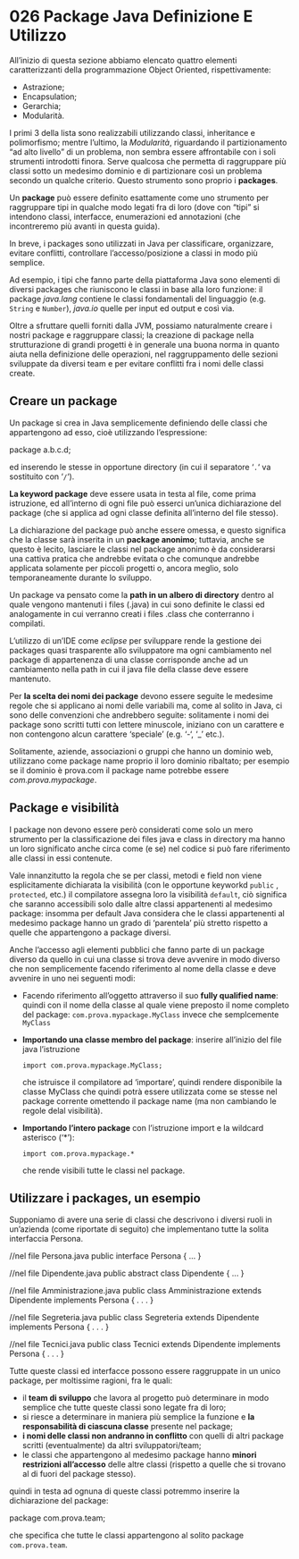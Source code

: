 # 026 Package Java Definizione E Utilizzo

All’inizio di questa sezione abbiamo elencato quattro elementi caratterizzanti della programmazione Object Oriented, rispettivamente:

* Astrazione;
* Encapsulation;
* Gerarchia;
* Modularità.

I primi 3 della lista sono realizzabili utilizzando classi, inheritance e polimorfismo; mentre l’ultimo, la _Modularità_, riguardando il partizionamento “ad alto livello” di un problema, non sembra essere affrontabile con i soli strumenti introdotti finora. Serve qualcosa che permetta di raggruppare più classi sotto un medesimo dominio e di partizionare così un problema secondo un qualche criterio. Questo strumento sono proprio i **packages**.

Un **package** può essere definito esattamente come uno strumento per raggruppare tipi in qualche modo legati fra di loro \(dove con “tipi” si intendono classi, interfacce, enumerazioni ed annotazioni \(che incontreremo più avanti in questa guida\).

In breve, i packages sono utilizzati in Java per classificare, organizzare, evitare conflitti, controllare l’accesso/posizione a classi in modo più semplice.

Ad esempio, i tipi che fanno parte della piattaforma Java sono elementi di diversi packages che riuniscono le classi in base alla loro funzione: il package _java.lang_ contiene le classi fondamentali del linguaggio \(e.g. `String` e `Number`\), _java.io_ quelle per input ed output e così via.

Oltre a sfruttare quelli forniti dalla JVM, possiamo naturalmente creare i nostri package e raggruppare classi; la creazione di package nella strutturazione di grandi progetti è in generale una buona norma in quanto aiuta nella definizione delle operazioni, nel raggruppamento delle sezioni sviluppate da diversi team e per evitare conflitti fra i nomi delle classi create.

## Creare un package

Un package si crea in Java semplicemente definiendo delle classi che appartengono ad esso, cioè utilizzando l’espressione:

package a.b.c.d;

ed inserendo le stesse in opportune directory \(in cui il separatore ‘`.`‘ va sostituito con ‘`/`‘\).

**La keyword package** deve essere usata in testa al file, come prima istruzione, ed all’interno di ogni file può esserci un’unica dichiarazione del package \(che si applica ad ogni classe definita all’interno del file stesso\).

La dichiarazione del package può anche essere omessa, e questo significa che la classe sarà inserita in un **package anonimo**; tuttavia, anche se questo è lecito, lasciare le classi nel package anonimo è da considerarsi una cattiva pratica che andrebbe evitata o che comunque andrebbe applicata solamente per piccoli progetti o, ancora meglio, solo temporaneamente durante lo sviluppo.

Un package va pensato come la **path in un albero di directory** dentro al quale vengono mantenuti i files \(.java\) in cui sono definite le classi ed analogamente in cui verranno creati i files .class che conterranno i compilati.

L’utilizzo di un’IDE come _eclipse_ per sviluppare rende la gestione dei packages quasi trasparente allo sviluppatore ma ogni cambiamento nel package di appartenenza di una classe corrisponde anche ad un cambiamento nella path in cui il java file della classe deve essere mantenuto.

Per **la scelta dei nomi dei package** devono essere seguite le medesime regole che si applicano ai nomi delle variabili ma, come al solito in Java, ci sono delle convenzioni che andrebbero seguite: solitamente i nomi dei package sono scritti tutti con lettere minuscole, iniziano con un carattere e non contengono alcun carattere ‘speciale’ \(e.g. ‘-‘, ‘\_’ etc.\).

Solitamente, aziende, associazioni o gruppi che hanno un dominio web, utilizzano come package name proprio il loro dominio ribaltato; per esempio se il dominio è prova.com il package name potrebbe essere _com.prova.mypackage_.

## Package e visibilità

I package non devono essere però considerati come solo un mero strumento per la classificazione dei files java e class in directory ma hanno un loro significato anche circa come \(e se\) nel codice si può fare riferimento alle classi in essi contenute.

Vale innanzitutto la regola che se per classi, metodi e field non viene esplicitamente dichiarata la visibilità \(con le opportune keyworkd `public` , `protected`, etc.\) il compilatore assegna loro la visibilità `default`, ciò significa che saranno accessibili solo dalle altre classi appartenenti al medesimo package: insomma per default Java considera che le classi appartenenti al medesimo package hanno un grado di ‘parentela’ più stretto rispetto a quelle che appartengono a package diversi.

Anche l’accesso agli elementi pubblici che fanno parte di un package diverso da quello in cui una classe si trova deve avvenire in modo diverso che non semplicemente facendo riferimento al nome della classe e deve avvenire in uno nei seguenti modi:

* Facendo riferimento all’oggetto attraverso il suo **fully qualified name**: quindi con il nome della classe al quale viene preposto il nome completo del package: `com.prova.mypackage.MyClass` invece che semplcemente `MyClass`
* **Importando una classe membro del package**: inserire all’inizio del file java l’istruzione

  `import com.prova.mypackage.MyClass;`

  che istruisce il compilatore ad ‘importare’, quindi rendere disponibile la classe MyClass che quindi potrà essere utilizzata come se stesse nel package corrente omettendo il package name \(ma non cambiando le regole delal visibilità\).

* **Importando l’intero package** con l’istruzione import e la wildcard asterisco \(‘\*’\):

  `import com.prova.mypackage.*`

  che rende visibili tutte le classi nel package.

## Utilizzare i packages, un esempio

Supponiamo di avere una serie di classi che descrivono i diversi ruoli in un’azienda \(come riportate di seguito\) che implementano tutte la solita interfaccia Persona.

//nel file Persona.java public interface Persona { ... }

//nel file Dipendente.java public abstract class Dipendente { ... }

//nel file Amministrazione.java public class Amministrazione extends Dipendente implements Persona { . . . }

//nel file Segreteria.java public class Segreteria extends Dipendente implements Persona { . . . }

//nel file Tecnici.java public class Tecnici extends Dipendente implements Persona { . . . }

Tutte queste classi ed interfacce possono essere raggruppate in un unico package, per moltissime ragioni, fra le quali:

* il **team di sviluppo** che lavora al progetto può determinare in modo semplice che tutte queste classi sono legate fra di loro;
* si riesce a determinare in maniera più semplice la funzione e **la responsabilità di ciascuna classe** presente nel package;
* **i nomi delle classi non andranno in conflitto** con quelli di altri package scritti \(eventualmente\) da altri sviluppatori/team;
* le classi che appartengono al medesimo package hanno **minori restrizioni all’accesso** delle altre classi \(rispetto a quelle che si trovano al di fuori del package stesso\).

quindi in testa ad ognuna di queste classi potremmo inserire la dichiarazione del package:

package com.prova.team;

che specifica che tutte le classi appartengono al solito package `com.prova.team`.

